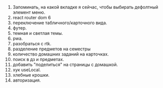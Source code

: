 1. Запоминать, на какой вкладке я сейчас, чтобы выбирать дефолтный элемент меню.
2. react router dom 6
3. переключение табличного/карточного вида.
4. футер.
5. темная и светлая темы.
6. pwa.
7. разобраться с rtk.
8. разделение предметов на семестры
9. количество домашних заданий на карточках.
10. поиск в дз и предметах.
11. добавить "поделиться" на страницы с домашкой. 
12. хук useLocal.
13. хлебные крошки.
15. авторизация.